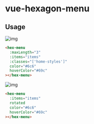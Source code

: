 # vue-hexagon-menu

## Usage

![img](https://i.imgur.com/o4onSyp.png?1)

```html
<hex-menu
  :maxLength="3"
  :items="items"
  :classes="['home-styles']"
  color="#6c6"
  hoverColor="#69c"
></hex-menu>
```

![img](https://i.imgur.com/XGK4ACj.png?1)

```html
<hex-menu
  :items="items"
  rotated
  color="#6c6"
  hoverColor="#69c"
></hex-menu>
```
